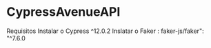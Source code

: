 # CypressAvenueAPI



Requisitos 
Instalar o Cypress ^12.0.2
Inslatar o Faker : faker-js/faker": "^7.6.0